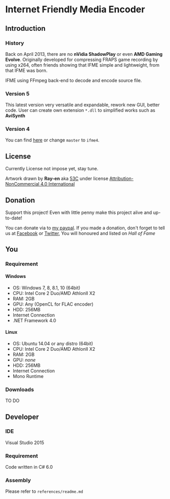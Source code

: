 # Internet Friendly Media Encoder
## Introduction
### History
Back on April 2013, there are no **nVidia ShadowPlay** or even **AMD Gaming Evolve**. Originally developed for compressing FRAPS game recording by using x264, often friends showing that IFME simple and lightweight, from that IFME was born.

IFME using FFmpeg back-end to decode and encode source file.

### Version 5
This latest version very versatile and expandable, rework new GUI, better code. User can create own extension `*.dll` to simplified works such as **AviSynth**

### Version 4
You can find [here](https://github.com/Anime4000/IFME/tree/ifme4) or change `master` to `ifme4`.

## License
Currently License not impose yet, stay tune.

Artwork drawn by **Ray-en** aka [53C](http://53c.deviantart.com/) under license [Attribution-NonCommercial 4.0 International](http://creativecommons.org/licenses/by-nc/4.0/)

## Donation
Support this project! Even with little penny make this project alive and up-to-date!

You can donate via to [my paypal](https://www.paypal.com/cgi-bin/webscr?cmd=_s-xclick&hosted_button_id=4CKYN7X3DGA7U). If you made a donation, don't forget to tell us at [Facebook](https://www.facebook.com/internetfriendlymediaencoder) or  [Twitter](https://twitter.com/Anime4000), You will honoured and listed on *Hall of Fame*

## You
### Requirement
#### Windows
* OS: Windows 7, 8, 8.1, 10 (64bit)
* CPU: Intel Core 2 Duo/AMD AthlonII X2
* RAM: 2GB
* GPU: Any (OpenCL for FLAC encoder)
* HDD: 256MB
* Internet Connection
* .NET Framework 4.0

#### Linux
* OS: Ubuntu 14.04 or any distro (64bit)
* CPU: Intel Core 2 Duo/AMD AthlonII X2
* RAM: 2GB
* GPU: *none*
* HDD: 256MB
* Internet Connection
* Mono Runtime

### Downloads
TO DO

## Developer
### IDE
Visual Studio 2015

### Requirement
Code written in C# 6.0

### Assembly
Please refer to `references/readme.md`